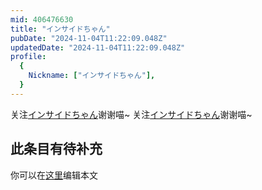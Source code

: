 ```yaml
---
mid: 406476630
title: "インサイドちゃん"
pubDate: "2024-11-04T11:22:09.048Z"
updatedDate: "2024-11-04T11:22:09.048Z"
profile:
  {
    Nickname: ["インサイドちゃん"],
  }
---
```


关注[インサイドちゃん](https://space.bilibili.com/406476630)谢谢喵~ 关注[インサイドちゃん](https://space.bilibili.com/406476630)谢谢喵~

## 此条目有待补充
你可以在[这里](https://github.com/Yuhanawa/VTuber.ICU/edit/master/src/content/v/インサイドちゃん/index.md)编辑本文
